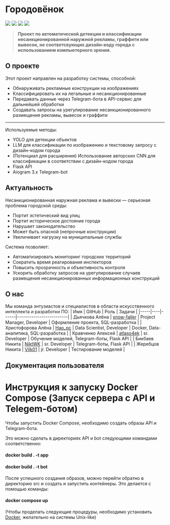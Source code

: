 # Городовёнок
![](https://img.shields.io/badge/Made_by-Рекламщики-yellow) ![](https://img.shields.io/badge/Forum-БММ2025-green) ![](https://img.shields.io/badge/Sponsored_by-НКЭиВТ-blue) ![](https://img.shields.io/badge/Employeer-SITRONICS-purple) 
> **Проект по автоматической детекции и классификации несанкционированной наружной рекламы, граффити или вывесок, не соответсвующих дизайн-коду города с использованием компьютерного зрения.**

## О проекте

Этот проект направлен на разработку системы, способной:
- Обнаруживать рекламные конструкции на изображениях
- Классифицировать их на легальные и несанкционированные
- Передавать данные через Telegram-бота в API-сервис для дальнейшей обработки
- Создавать запросы на урегулирование несанкционированного размещения рекламы, вывесок и граффити
---
Используемые методы: 
- YOLO для детекции объектов
- LLM для классификации по изображению и текстовому запросу с дизайн-кодом города
- (Потенциал для расширения) Использование авторских CNN для классификации в соответствии с дизайн-кодом города
- Flask API
- Aiogram 3.x Telegram-bot

## Актуальность

Несанкционированная наружная реклама и вывески — серьезная проблема городской среды:
- Портит эстетический вид улиц
- Портит историческое достояние города
- Нарушает законодательство
- Может быть опасной (непрочные конструкции)
- Увеличивает нагрузку на муниципальные службы

Система позволяет:
- Автоматизировать мониторинг городских территорий
- Сократить время реагирования инспекторов
- Повысить прозрачность и объективность контроля
- Ускорить обработку запросов на урегулирование случаев размещения несанкционированных информационных конструкций

## О нас
Мы команда энтузиастов и специалистов в области искусственного интеллекта и разработки ПО:
| Имя | GitHub | Роль | Задачи |
|-----|----|------|-------------------------|
| Дьячкова Алёна | [snow-faller](https://github.com/snow-faller "Дьячкова Алёна") | Project Manager, Developer | Оформление проекта, SQL-разработка |
| Христофорова Алёна | [Hao_pc](https://github.com/hao-pc "Христофорова Алёна") | Data Scientist, Developer | Docker, Data-аналитика, SQL-разработка |
| Кравченко Алексей | [atlaso4ek](https://github.com/ATLASO4EK "Кравченко Алексей") | sr. Developer | Обучение моделей, Telegram-боты, Flask API |
| Бикбаев Никита | [NiktWK](https://github.com/NiktWK "Бикбаев Никита") | sr. Developer | Telegram-боты, Flask API |
| Жеребцов Никита | [Vilk01](https://github.com/Vilk01 "Жеребцов Никита") | jr. Developer | Тестирование моделей |


## Документация пользователя



# Инструкция к запуску Docker Compose (Запуск сервера с API и Telegem-ботом)


Чтобы запустить Docker Compose, необходимо создать образы API и Telegram-бота.

Это можно сделать в директориях API и bot следующими командами соответственно:

#### docker build . -t app

#### docker build . -t bot

После успешного создания образов, можно перейти обратно в директорию src и создать и запустить контейнеры. Это делается с помощью команды:

#### docker compose up

(Чтобы проделать следующие процедуры, необходимо установить [Docker](https://www.docker.com/products/docker-desktop/), желательно на системы Unix-like)